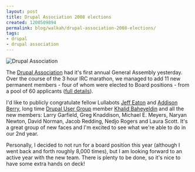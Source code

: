 ```yaml
---
layout: post
title: Drupal Association 2008 elections
created: 1200509894
permalink: blog/walkah/drupal-association-2008-elections/
tags:
- drupal
- drupal association
---
```

<img src="http://walkah.net/sites/walkah.net/files/association-badge.png" alt="Drupal Association" class="left" />
<p>The <a href="http://association.drupal.org/">Drupal Association</a> had it's first annual General Assembly yesterday. Over the course of the 3 hour IRC marathon, we managed to add 11 new permanent members - four of whom were elected to Board positions - from a pool of 60 applicants (<a href="http://association.drupal.org/node/153">full details</a>).</p>
<p>I'd like to publicly congratulate fellow Lullabots <a href="http://www.lullabot.com/about/jeffeaton">Jeff Eaton</a> and <a href="http://www.lullabot.com/about/addison_berry">Addison Berry</a>, long time <a href="http://groups.drupal.org/">Drupal User Group</a> member <a href="http://2bits.com/">Khalid Baheyeldin</a> and all the new members: Larry Garfield, Greg Knaddison, Michael E. Meyers, Naryan Newton, David Norman, Jacob Redding, Nedjo Rogers and Laura Scott. It's a great group of new faces and I'm excited to see what we're able to do in our 2nd year.</p>
<p>Personally, I decided to not run for a board position this year (although I went back and forth roughly 8,000 times), but I am looking forward to an active year with the new team. There is plenty to be done, so it's nice to have some extra hands on deck!</p>
